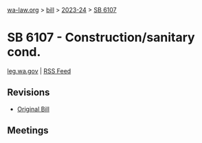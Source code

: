 [wa-law.org](/) > [bill](/bill/) > [2023-24](/bill/2023-24/) > [SB 6107](/bill/2023-24/sb/6107/)

# SB 6107 - Construction/sanitary cond.
[leg.wa.gov](https://app.leg.wa.gov/billsummary?BillNumber=6107&Year=2023&Initiative=false) | [RSS Feed](./rss.xml)

## Revisions
* [Original Bill](1/)

## Meetings